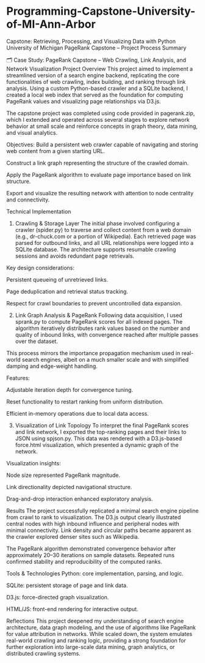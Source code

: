 # Programming-Capstone-University-of-MI-Ann-Arbor
Capstone: Retrieving, Processing, and Visualizing Data with Python University of Michigan
PageRank Capstone – Project Process Summary

🗂 Case Study: PageRank Capstone – Web Crawling, Link Analysis, and Network Visualization
Project Overview
This project aimed to implement a streamlined version of a search engine backend, replicating the core functionalities of web crawling, index building, and ranking through link analysis. Using a custom Python-based crawler and a SQLite backend, I created a local web index that served as the foundation for computing PageRank values and visualizing page relationships via D3.js.

The capstone project was completed using code provided in pagerank.zip, which I extended and operated across several stages to explore network behavior at small scale and reinforce concepts in graph theory, data mining, and visual analytics.

Objectives: 
Build a persistent web crawler capable of navigating and storing web content from a given starting URL.

Construct a link graph representing the structure of the crawled domain.

Apply the PageRank algorithm to evaluate page importance based on link structure.

Export and visualize the resulting network with attention to node centrality and connectivity.

Technical Implementation
1. Crawling & Storage Layer
The initial phase involved configuring a crawler (spider.py) to traverse and collect content from a web domain (e.g., dr-chuck.com or a portion of Wikipedia). Each retrieved page was parsed for outbound links, and all URL relationships were logged into a SQLite database. The architecture supports resumable crawling sessions and avoids redundant page retrievals.

Key design considerations:

Persistent queueing of unretrieved links.

Page deduplication and retrieval status tracking.

Respect for crawl boundaries to prevent uncontrolled data expansion.

2. Link Graph Analysis & PageRank
Following data acquisition, I used sprank.py to compute PageRank scores for all indexed pages. The algorithm iteratively distributes rank values based on the number and quality of inbound links, with convergence reached after multiple passes over the dataset.

This process mirrors the importance propagation mechanism used in real-world search engines, albeit on a much smaller scale and with simplified damping and edge-weight handling.

Features:

Adjustable iteration depth for convergence tuning.

Reset functionality to restart ranking from uniform distribution.

Efficient in-memory operations due to local data access.

3. Visualization of Link Topology
To interpret the final PageRank scores and link network, I exported the top-ranking pages and their links to JSON using spjson.py. This data was rendered with a D3.js-based force.html visualization, which presented a dynamic graph of the network.

Visualization insights:

Node size represented PageRank magnitude.

Link directionality depicted navigational structure.

Drag-and-drop interaction enhanced exploratory analysis.

Results
The project successfully replicated a minimal search engine pipeline from crawl to rank to visualization. The D3.js output clearly illustrated central nodes with high inbound influence and peripheral nodes with minimal connectivity. Link density and circular paths became apparent as the crawler explored denser sites such as Wikipedia.

The PageRank algorithm demonstrated convergence behavior after approximately 20–30 iterations on sample datasets. Repeated runs confirmed stability and reproducibility of the computed ranks.

Tools & Technologies
Python: core implementation, parsing, and logic.

SQLite: persistent storage of page and link data.

D3.js: force-directed graph visualization.

HTML/JS: front-end rendering for interactive output.

Reflections
This project deepened my understanding of search engine architecture, data graph modeling, and the use of algorithms like PageRank for value attribution in networks. While scaled down, the system emulates real-world crawling and ranking logic, providing a strong foundation for further exploration into large-scale data mining, graph analytics, or distributed crawling systems.
